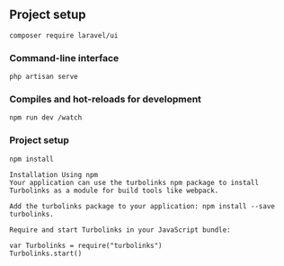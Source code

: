 ## Project setup
```
composer require laravel/ui
```

### Command-line interface
```
php artisan serve
```

### Compiles and hot-reloads for development
```
npm run dev /watch
```

### Project setup
```
npm install

Installation Using npm
Your application can use the turbolinks npm package to install Turbolinks as a module for build tools like webpack.

Add the turbolinks package to your application: npm install --save turbolinks.

Require and start Turbolinks in your JavaScript bundle:

var Turbolinks = require("turbolinks")
Turbolinks.start()




